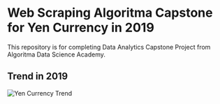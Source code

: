 # Web Scraping Algoritma Capstone for Yen Currency in 2019
This repository is for completing Data Analytics Capstone Project from Algoritma Data Science Academy.

## Trend in 2019
![Yen Currency Trend](Algo-Caps-YenWebScrap/Yen2019.PNG)
